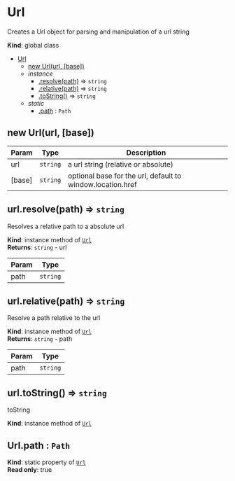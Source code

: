<a name="Url"></a>

# Url
Creates a Url object for parsing and manipulation of a url string

**Kind**: global class  

* [Url](#Url)
    * [new Url(url, [base])](#new_Url_new)
    * _instance_
        * [.resolve(path)](#Url+resolve) ⇒ <code>string</code>
        * [.relative(path)](#Url+relative) ⇒ <code>string</code>
        * [.toString()](#Url+toString) ⇒ <code>string</code>
    * _static_
        * [.path](#Url.path) : <code>Path</code>

<a name="new_Url_new"></a>

## new Url(url, [base])

| Param | Type | Description |
| --- | --- | --- |
| url | <code>string</code> | a url string (relative or absolute) |
| [base] | <code>string</code> | optional base for the url, default to window.location.href |

<a name="Url+resolve"></a>

## url.resolve(path) ⇒ <code>string</code>
Resolves a relative path to a absolute url

**Kind**: instance method of [<code>Url</code>](#Url)  
**Returns**: <code>string</code> - url  

| Param | Type |
| --- | --- |
| path | <code>string</code> | 

<a name="Url+relative"></a>

## url.relative(path) ⇒ <code>string</code>
Resolve a path relative to the url

**Kind**: instance method of [<code>Url</code>](#Url)  
**Returns**: <code>string</code> - path  

| Param | Type |
| --- | --- |
| path | <code>string</code> | 

<a name="Url+toString"></a>

## url.toString() ⇒ <code>string</code>
toString

**Kind**: instance method of [<code>Url</code>](#Url)  
<a name="Url.path"></a>

## Url.path : <code>Path</code>
**Kind**: static property of [<code>Url</code>](#Url)  
**Read only**: true  
